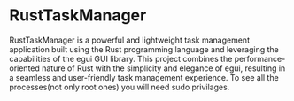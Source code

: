 # RustTaskManager
RustTaskManager is a powerful and lightweight task management application built using the Rust programming language and leveraging the capabilities of the egui GUI library. This project combines the performance-oriented nature of Rust with the simplicity and elegance of egui, resulting in a seamless and user-friendly task management experience.
To see all the processes(not only root ones) you will need sudo privilages.
